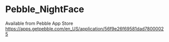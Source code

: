 # Pebble_NightFace

Available from Pebble App Store https://apps.getpebble.com/en_US/application/56f9e26f69581dad78000025
